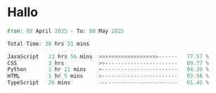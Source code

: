 # Hallo
<!--START_SECTION:waka-->

```rust
From: 08 April 2025 - To: 08 May 2025

Total Time: 30 hrs 51 mins

JavaScript   23 hrs 56 mins  >>>>>>>>>>>>>>>>>>>------   77.57 %
CSS          3 hrs           >>-----------------------   09.77 %
Python       1 hr 21 mins    >------------------------   04.39 %
HTML         1 hr 5 mins     >------------------------   03.56 %
TypeScript   26 mins         -------------------------   01.42 %
```

<!--END_SECTION:waka-->
